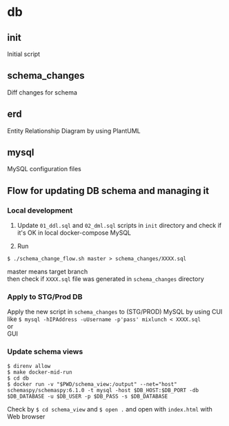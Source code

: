 # db

## init

Initial script

## schema_changes

Diff changes for schema

## erd

Entity Relationship Diagram by using PlantUML

## mysql

MySQL configuration files

## Flow for updating DB schema and managing it

### Local development

1. Update `01_ddl.sql` and `02_dml.sql` scripts in `init` directory and check if it's OK in local docker-compose MySQL

2. Run

```
$ ./schema_change_flow.sh master > schema_changes/XXXX.sql
```

master means target branch  
then check if `XXXX.sql` file was generated in `schema_changes` directory

### Apply to STG/Prod DB

Apply the new script in `schema_changes` to (STG/PROD) MySQL by using
CUI like `$ mysql -hIPAddress -uUsername -p'pass' mixlunch < XXXX.sql`  
or  
GUI

### Update schema views

```
$ direnv allow
$ make docker-mid-run
$ cd db
$ docker run -v "$PWD/schema_view:/output" --net="host" schemaspy/schemaspy:6.1.0 -t mysql -host $DB_HOST:$DB_PORT -db $DB_DATABASE -u $DB_USER -p $DB_PASS -s $DB_DATABASE
```

Check by `$ cd schema_view` and `$ open .` and open with `index.html` with Web browser
